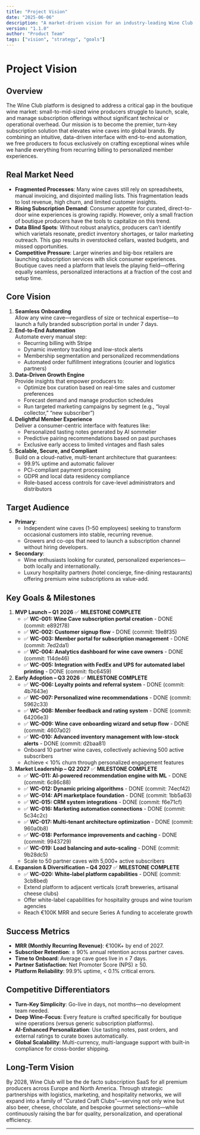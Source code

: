 ```yaml
---
title: "Project Vision"
date: "2025-06-06"
description: "A market-driven vision for an industry-leading Wine Club subscription platform"
version: "1.1.0"
author: "Product Team"
tags: ["vision", "strategy", "goals"]
---
```


# Project Vision

## Overview
The Wine Club platform is designed to address a critical gap in the boutique wine market: small-to-mid-sized wine producers struggle to launch, scale, and manage subscription offerings without significant technical or operational overhead. Our mission is to become the premier, turn-key subscription solution that elevates wine caves into global brands. By combining an intuitive, data-driven interface with end-to-end automation, we free producers to focus exclusively on crafting exceptional wines while we handle everything from recurring billing to personalized member experiences.

## Real Market Need
- **Fragmented Processes**: Many wine caves still rely on spreadsheets, manual invoicing, and disjointed mailing lists. This fragmentation leads to lost revenue, high churn, and limited customer insights.
- **Rising Subscription Demand**: Consumer appetite for curated, direct-to-door wine experiences is growing rapidly. However, only a small fraction of boutique producers have the tools to capitalize on this trend.
- **Data Blind Spots**: Without robust analytics, producers can’t identify which varietals resonate, predict inventory shortages, or tailor marketing outreach. This gap results in overstocked cellars, wasted budgets, and missed opportunities.
- **Competitive Pressure**: Larger wineries and big-box retailers are launching subscription services with slick consumer experiences. Boutique caves need a platform that levels the playing field—offering equally seamless, personalized interactions at a fraction of the cost and setup time.

## Core Vision
1. **Seamless Onboarding**  
   Allow any wine cave—regardless of size or technical expertise—to launch a fully branded subscription portal in under 7 days.  
2. **End-to-End Automation**  
   Automate every manual step:  
   - Recurring billing with Stripe  
   - Dynamic inventory tracking and low-stock alerts  
   - Membership segmentation and personalized recommendations  
   - Automated order fulfillment integrations (courier and logistics partners)  
3. **Data-Driven Growth Engine**  
   Provide insights that empower producers to:  
   - Optimize box curation based on real-time sales and customer preferences  
   - Forecast demand and manage production schedules  
   - Run targeted marketing campaigns by segment (e.g., “loyal collector,” “new subscriber”)  
4. **Delightful Member Experience**  
   Deliver a consumer-centric interface with features like:  
   - Personalized tasting notes generated by AI sommelier  
   - Predictive pairing recommendations based on past purchases  
   - Exclusive early access to limited vintages and flash sales  
5. **Scalable, Secure, and Compliant**  
   Build on a cloud-native, multi-tenant architecture that guarantees:  
   - 99.9% uptime and automatic failover  
   - PCI-compliant payment processing  
   - GDPR and local data residency compliance  
   - Role-based access controls for cave-level administrators and distributors

## Target Audience
- **Primary**:  
  - Independent wine caves (1–50 employees) seeking to transform occasional customers into stable, recurring revenue.  
  - Growers and co-ops that need to launch a subscription channel without hiring developers.
- **Secondary**:  
  - Wine enthusiasts looking for curated, personalized experiences—both locally and internationally.  
  - Luxury hospitality partners (hotel concierge, fine-dining restaurants) offering premium wine subscriptions as value-add.

## Key Goals & Milestones
1. **MVP Launch – Q1 2026** ✅ **MILESTONE COMPLETE**
   - ✅ **WC-001: Wine Cave subscription portal creation** - DONE (commit: e892f78)
   - ✅ **WC-002: Customer signup flow** - DONE (commit: 19e8f35)
   - ✅ **WC-003: Member portal for subscription management** - DONE (commit: 7ed2da1)
   - ✅ **WC-004: Analytics dashboard for wine cave owners** - DONE (commit: 114de46)
   - ✅ **WC-005: Integration with FedEx and UPS for automated label printing** - DONE (commit: fbc6459)  
2. **Early Adoption – Q3 2026** ✅ **MILESTONE COMPLETE**
   - ✅ **WC-006: Loyalty points and referral system** - DONE (commit: 4b7643e)
   - ✅ **WC-007: Personalized wine recommendations** - DONE (commit: 5962c33)
   - ✅ **WC-008: Member feedback and rating system** - DONE (commit: 64206e3)
   - ✅ **WC-009: Wine cave onboarding wizard and setup flow** - DONE (commit: 4607a02)  
   - ✅ **WC-010: Advanced inventory management with low-stock alerts** - DONE (commit: d2baa81)
   - Onboard 10 partner wine caves, collectively achieving 500 active subscribers  
   - Achieve < 10% churn through personalized engagement features  
3. **Market Leadership – Q2 2027** ✅ **MILESTONE COMPLETE**
   - ✅ **WC-011: AI-powered recommendation engine with ML** - DONE (commit: 6c86c88)
   - ✅ **WC-012: Dynamic pricing algorithms** - DONE (commit: 74ecf42)
   - ✅ **WC-014: API marketplace foundation** - DONE (commit: 1bb5a63)
   - ✅ **WC-015: CRM system integrations** - DONE (commit: f6e71cf)
   - ✅ **WC-016: Marketing automation connections** - DONE (commit: 5c34c2c)
   - ✅ **WC-017: Multi-tenant architecture optimization** - DONE (commit: 960a0b8)
   - ✅ **WC-018: Performance improvements and caching** - DONE (commit: 9943729)
   - ✅ **WC-019: Load balancing and auto-scaling** - DONE (commit: 9b28dc5)
   - Scale to 50 partner caves with 5,000+ active subscribers  
4. **Expansion & Diversification – Q4 2027** ✅ **MILESTONE COMPLETE**
   - ✅ **WC-020: White-label platform capabilities** - DONE (commit: 3cb8bed)
   - Extend platform to adjacent verticals (craft breweries, artisanal cheese clubs)  
   - Offer white-label capabilities for hospitality groups and wine tourism agencies  
   - Reach €100K MRR and secure Series A funding to accelerate growth

## Success Metrics
- **MRR (Monthly Recurring Revenue)**: €100K+ by end of 2027.  
- **Subscriber Retention**: ≥ 90% annual retention across partner caves.  
- **Time to Onboard**: Average cave goes live in ≤ 7 days.  
- **Partner Satisfaction**: Net Promoter Score (NPS) ≥ 50.  
- **Platform Reliability**: 99.9% uptime, < 0.1% critical errors.

## Competitive Differentiators
- **Turn-Key Simplicity**: Go-live in days, not months—no development team needed.  
- **Deep Wine-Focus**: Every feature is crafted specifically for boutique wine operations (versus generic subscription platforms).  
- **AI-Enhanced Personalization**: Use tasting notes, past orders, and external ratings to curate boxes automatically.  
- **Global Scalability**: Multi-currency, multi-language support with built-in compliance for cross-border shipping.

## Long-Term Vision
By 2028, Wine Club will be the de facto subscription SaaS for all premium producers across Europe and North America. Through strategic partnerships with logistics, marketing, and hospitality networks, we will expand into a family of “Curated Craft Clubs”—serving not only wine but also beer, cheese, chocolate, and bespoke gourmet selections—while continuously raising the bar for quality, personalization, and operational efficiency.

---
